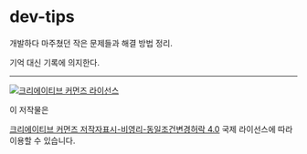 # dev-tips

개발하다 마주쳤던 작은 문제들과 해결 방법 정리. 

기억 대신 기록에 의지한다.

----
<a rel="license" href="http://creativecommons.org/licenses/by-nc-sa/4.0/"><img alt="크리에이티브 커먼즈 라이선스" style="border-width:0" src="https://i.creativecommons.org/l/by-nc-sa/4.0/88x31.png" /></a>

이 저작물은

[크리에이티브 커먼즈 저작자표시-비영리-동일조건변경허락 4.0](https://creativecommons.org/licenses/by-nc-sa/4.0/) 국제 라이선스에 따라 이용할 수 있습니다.
